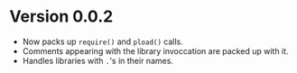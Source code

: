 # Version 0.0.2

* Now packs up `require()` and `pload()` calls.
* Comments appearing with the library invoccation are packed up with it.
* Handles libraries with `.`'s in their names.
